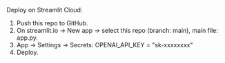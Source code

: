 Deploy on Streamlit Cloud:
1) Push this repo to GitHub.
2) On streamlit.io → New app → select this repo (branch: main), main file: app.py.
3) App → Settings → Secrets:
   OPENAI_API_KEY = "sk-xxxxxxxx"
4) Deploy.
